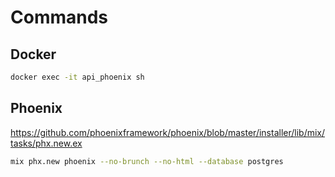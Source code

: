 # Commands

## Docker

```sh
docker exec -it api_phoenix sh
```

## Phoenix

<https://github.com/phoenixframework/phoenix/blob/master/installer/lib/mix/tasks/phx.new.ex>

```sh
mix phx.new phoenix --no-brunch --no-html --database postgres
```
